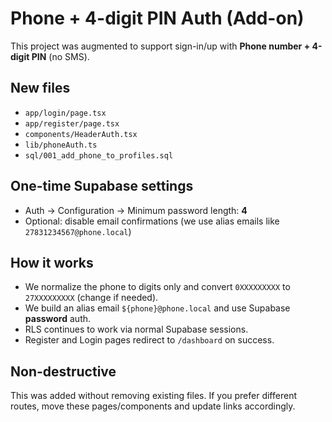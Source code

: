 # Phone + 4-digit PIN Auth (Add-on)

This project was augmented to support sign-in/up with **Phone number + 4-digit PIN** (no SMS).

## New files
- `app/login/page.tsx`
- `app/register/page.tsx`
- `components/HeaderAuth.tsx`
- `lib/phoneAuth.ts`
- `sql/001_add_phone_to_profiles.sql`

## One-time Supabase settings
- Auth → Configuration → Minimum password length: **4**
- Optional: disable email confirmations (we use alias emails like `27831234567@phone.local`)

## How it works
- We normalize the phone to digits only and convert `0XXXXXXXXX` to `27XXXXXXXXX` (change if needed).
- We build an alias email `${phone}@phone.local` and use Supabase **password** auth.
- RLS continues to work via normal Supabase sessions.
- Register and Login pages redirect to `/dashboard` on success.

## Non-destructive
This was added without removing existing files. If you prefer different routes, move these pages/components and update links accordingly.
